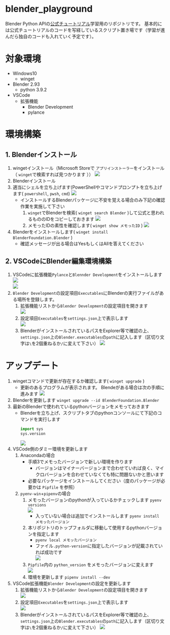 # blender_playground
Blender Python APIの[公式チュートリアル](https://docs.blender.org/api/current/index.html)学習用のリポジトリです。
基本的には公式チュートリアルのコードを写経しているスクリプト置き場です（学習が進んだら独自のコードも入れていく予定です）。

# 対象環境
- Windows10
  - winget
- Blender 2.93
  - python 3.9.2
- VSCode
  - 拡張機能
    - Blender Development
    - pylance
# 環境構築
## 1. Blenderインストール
1. wingetインストール（Microsoft Storeで `アプリインストーラー`をインストール（ `winget`で検索すれば見つかります ））
  ![](image/2021-11-27-23-25-57.png)
2. Blenderインストール
  1. 適当にシェルを立ち上げます(PowerShellやコマンドプロンプトを立ち上げます( `powershell`, `pwsh`, `cmd`)
    ![](image/2021-11-27-23-29-23.png)
     - インストールするBlenderパッケージに不安を覚える場合のみ下記の確認作業を実施して下さい
         1.  `winget`でBlenderを検索( `winget search Blender` )して公式と思われるもののIDをコピーしておきます
           ![](image/2021-11-27-23-47-29.png)
         2. メモったIDの素性を確認します( `winget show メモったID` )
           ![](image/2021-11-27-23-56-11.png)
  2. Blenderをインストールします( `winget install BlenderFoundation.Blender` )
     - 確認メッセージが出る場合はYesもしくはAllを答えてください
## 2. VSCodeにBlender編集環境構築
1. VSCodeに拡張機能`Pylance`と`Blennder Development`をインストールします  
    ![](image/2021-11-28-12-31-58.png)  
    ![](image/2021-11-28-12-32-15.png)
2. `Blender Development`の設定項目`Executables`にBlenderの実行ファイルがある場所を登録します。  
    1. 拡張機能リストから`Blender Development`の設定項目を開きます  
      ![](image/2021-11-28-12-36-04.png)  
    2. 設定項目`Executables`を`settings.json`上で表示します  
      ![](image/2021-11-28-12-37-12.png)
    3. BlenderがインストールされているパスをExplorer等で確認の上、`settings.json`上の`Blender.executables`の`path`に記入します（区切り文字は`\`を2個重ねるか`/`に変えて下さい）
      ![](image/2021-11-28-12-34-41.png)
<!-- TODO ★README完成 -->

# アップデート
1. wingetコマンドで更新が存在するか確認します( `winget upgrade` )
   - 更新のあるプログラムが表示されます。  Blendeがある場合は次の手順に進みます
     ![](image/2021-11-28-11-46-53.png)
2. Blenderを更新します `winget upgrade --id BlenderFoundation.Blender`
3. 最新のBlenderで使われているpythonバージョンをメモっておきます
   - Blenderを立ち上げ、スクリプトタブのpythonコンソールにて下記のコマンドを実行します
      ```python
      import sys
      sys.version
      ``` 
      ![](image/2021-11-28-11-56-31.png)
4. VSCode側のダミー環境を更新します
   1. Anacondaの場合
      - 手順3でメモったバージョンで新しい環境を作ります
        - バージョンはマイナーバージョンまで合わせていれば良く、マイクロバージョンを合わせていなくても特に問題ないかと思います
      - 必要なパッケージをインストールしてください（度のパッケージが必要かは `Pipfile` を参照）
   2. `pyenv-win`+`pipenv`の場合
      1. メモったバージョンのpythonが入っているかチェックします `pyenv versions`  
         ![](image/2021-11-28-12-19-45.png)
         - 入っていない場合は追加でインストールします `pyenv install メモッたバージョン`
      2. 本リポジトリのトップフォルダに移動して使用するpythonバージョンを指定します
         - `pyenv local メモッたバージョン`
         - ファイル`.python-version`に指定したバージョンが記載されていれば成功です  
           ![](image/2021-11-28-12-23-48.png)
      3. `Pipfile`内の `python_version` をメモったバージョンに変えます  
         ![](image/2021-11-28-12-25-19.png)
      4. 環境を更新します `pipenv install --dev` 
5. VSCode拡張機能`Blender Development`の設定を更新します
    1. 拡張機能リストから`Blender Development`の設定項目を開きます  
      ![](image/2021-11-28-12-36-04.png)  
    2. 設定項目`Executables`を`settings.json`上で表示します  
      ![](image/2021-11-28-12-37-12.png)
    3. BlenderがインストールされているパスをExplorer等で確認の上、`settings.json`上の`Blender.executables`の`path`に記入します（区切り文字は`\`を2個重ねるか`/`に変えて下さい）
      ![](image/2021-11-28-12-34-41.png)
